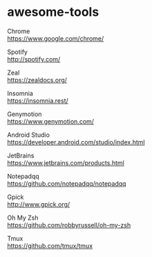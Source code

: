 # awesome-tools

Chrome  
https://www.google.com/chrome/

Spotify  
http://spotify.com/

Zeal  
https://zealdocs.org/

Insomnia  
https://insomnia.rest/

Genymotion  
https://www.genymotion.com/

Android Studio    
https://developer.android.com/studio/index.html

JetBrains  
https://www.jetbrains.com/products.html

Notepadqq    
https://github.com/notepadqq/notepadqq

Gpick  
http://www.gpick.org/

Oh My Zsh  
https://github.com/robbyrussell/oh-my-zsh

Tmux  
https://github.com/tmux/tmux